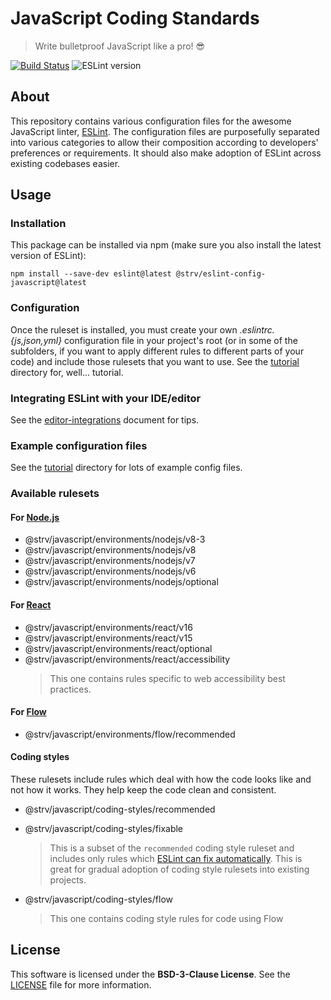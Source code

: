 [eslint-url]: http://eslint.org
[travis-badge]: https://travis-ci.org/strvcom/eslint-config-javascript.svg
[travis-url]: https://travis-ci.org/strvcom/eslint-config-javascript
[eslint-version]: https://img.shields.io/badge/ESLint->=4.9.0-brightgreen.svg
[eslint-fixing]: http://eslint.org/docs/user-guide/command-line-interface#fix
[flow-home]: https://flow.org
[react-home]: http://reactjs.com
[nodejs-home]: https://nodejs.org


# JavaScript Coding Standards

> Write bulletproof JavaScript like a pro! 😎

[![Build Status][travis-badge]][travis-url]
![ESLint version][eslint-version]


## About

This repository contains various configuration files for the awesome JavaScript linter, [ESLint][eslint-url]. The configuration files are purposefully separated into various categories to allow their composition according to developers' preferences or requirements. It should also make adoption of ESLint across existing codebases easier.

## Usage

### Installation

This package can be installed via npm (make sure you also install the latest version of ESLint):

`npm install --save-dev eslint@latest @strv/eslint-config-javascript@latest`

### Configuration

Once the ruleset is installed, you must create your own *.eslintrc.{js,json,yml}* configuration file in your project's root (or in some of the subfolders, if you want to apply different rules to different parts of your code) and include those rulesets that you want to use. See the [tutorial](tutorial) directory for, well... tutorial.

### Integrating ESLint with your IDE/editor

See the [editor-integrations](tutorial/editor-integrations.md) document for tips.

### Example configuration files

See the [tutorial](tutorial) directory for lots of example config files.

### Available rulesets

#### For [Node.js][nodejs-home]

- @strv/javascript/environments/nodejs/v8-3
- @strv/javascript/environments/nodejs/v8
- @strv/javascript/environments/nodejs/v7
- @strv/javascript/environments/nodejs/v6
- @strv/javascript/environments/nodejs/optional

#### For [React][react-home]

- @strv/javascript/environments/react/v16
- @strv/javascript/environments/react/v15
- @strv/javascript/environments/react/optional
- @strv/javascript/environments/react/accessibility
  > This one contains rules specific to web accessibility best practices.

#### For [Flow][flow-home]

- @strv/javascript/environments/flow/recommended

#### Coding styles

These rulesets include rules which deal with how the code looks like and not how it works. They help keep the code clean and consistent.

- @strv/javascript/coding-styles/recommended
- @strv/javascript/coding-styles/fixable
  > This is a subset of the `recommended` coding style ruleset and includes only rules which [ESLint can fix automatically][eslint-fixing]. This is great for gradual adoption of coding style rulesets into existing projects.

- @strv/javascript/coding-styles/flow
  > This one contains coding style rules for code using Flow

## License

This software is licensed under the **BSD-3-Clause License**. See the [LICENSE](LICENSE) file for more information.
